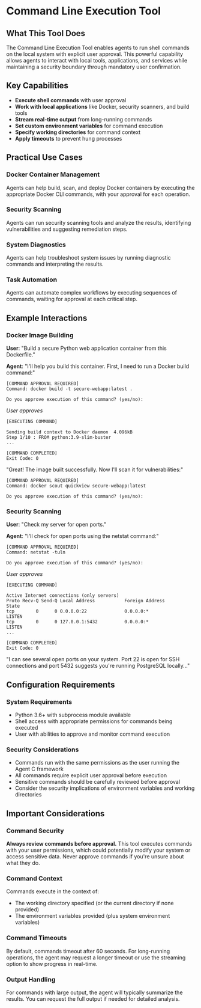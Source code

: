 # Command Line Execution Tool

## What This Tool Does

The Command Line Execution Tool enables agents to run shell commands on the local system with explicit user approval. This powerful capability allows agents to interact with local tools, applications, and services while maintaining a security boundary through mandatory user confirmation.

## Key Capabilities

- **Execute shell commands** with user approval
- **Work with local applications** like Docker, security scanners, and build tools
- **Stream real-time output** from long-running commands
- **Set custom environment variables** for command execution
- **Specify working directories** for command context
- **Apply timeouts** to prevent hung processes

## Practical Use Cases

### Docker Container Management

Agents can help build, scan, and deploy Docker containers by executing the appropriate Docker CLI commands, with your approval for each operation.

### Security Scanning

Agents can run security scanning tools and analyze the results, identifying vulnerabilities and suggesting remediation steps.

### System Diagnostics

Agents can help troubleshoot system issues by running diagnostic commands and interpreting the results.

### Task Automation

Agents can automate complex workflows by executing sequences of commands, waiting for approval at each critical step.

## Example Interactions

### Docker Image Building

**User**: "Build a secure Python web application container from this Dockerfile."

**Agent**: "I'll help you build this container. First, I need to run a Docker build command:"

```
[COMMAND APPROVAL REQUIRED]
Command: docker build -t secure-webapp:latest .

Do you approve execution of this command? (yes/no):
```

*User approves*

```
[EXECUTING COMMAND]

Sending build context to Docker daemon  4.096kB
Step 1/10 : FROM python:3.9-slim-buster
...

[COMMAND COMPLETED]
Exit Code: 0
```

"Great! The image built successfully. Now I'll scan it for vulnerabilities:"

```
[COMMAND APPROVAL REQUIRED]
Command: docker scout quickview secure-webapp:latest

Do you approve execution of this command? (yes/no):
```

### Security Scanning

**User**: "Check my server for open ports."

**Agent**: "I'll check for open ports using the netstat command:"

```
[COMMAND APPROVAL REQUIRED]
Command: netstat -tuln

Do you approve execution of this command? (yes/no):
```

*User approves*

```
[EXECUTING COMMAND]

Active Internet connections (only servers)
Proto Recv-Q Send-Q Local Address           Foreign Address         State      
tcp        0      0 0.0.0.0:22              0.0.0.0:*               LISTEN     
tcp        0      0 127.0.0.1:5432          0.0.0.0:*               LISTEN     
...

[COMMAND COMPLETED]
Exit Code: 0
```

"I can see several open ports on your system. Port 22 is open for SSH connections and port 5432 suggests you're running PostgreSQL locally..."

## Configuration Requirements

### System Requirements

- Python 3.6+ with subprocess module available
- Shell access with appropriate permissions for commands being executed
- User with abilities to approve and monitor command execution

### Security Considerations

- Commands run with the same permissions as the user running the Agent C framework
- All commands require explicit user approval before execution
- Sensitive commands should be carefully reviewed before approval
- Consider the security implications of environment variables and working directories

## Important Considerations

### Command Security

**Always review commands before approval.** This tool executes commands with your user permissions, which could potentially modify your system or access sensitive data. Never approve commands if you're unsure about what they do.

### Command Context

Commands execute in the context of:
- The working directory specified (or the current directory if none provided)
- The environment variables provided (plus system environment variables)

### Command Timeouts

By default, commands timeout after 60 seconds. For long-running operations, the agent may request a longer timeout or use the streaming option to show progress in real-time.

### Output Handling

For commands with large output, the agent will typically summarize the results. You can request the full output if needed for detailed analysis.